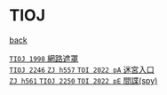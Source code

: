 # TIOJ
[back](..)  

[`TIOJ 1998` 網路遮罩](/codesp/docs/TIOJ_1998)  
[`TIOJ 2246` `ZJ h557` `TOI 2022 pA` 迷宮入口](/codesp/docs/TIOJ_2246)  
[`ZJ h561` `TIOJ 2250` `TOI 2022 pE` 間諜(spy)](/codesp/docs/ZJ_h561)  
